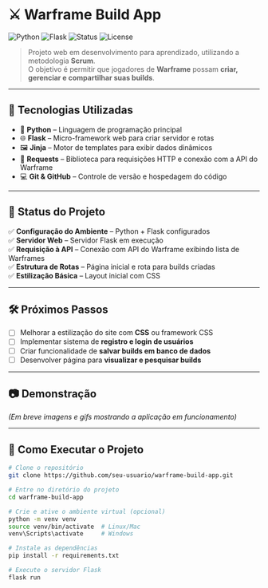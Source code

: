 # ⚔️ Warframe Build App

![Python](https://img.shields.io/badge/Python-3.10+-blue?logo=python)
![Flask](https://img.shields.io/badge/Flask-2.x-lightgrey?logo=flask)
![Status](https://img.shields.io/badge/Status-Em%20Desenvolvimento-yellow)
![License](https://img.shields.io/badge/Licença-Educacional-green)

> Projeto web em desenvolvimento para aprendizado, utilizando a metodologia **Scrum**.  
> O objetivo é permitir que jogadores de **Warframe** possam **criar, gerenciar e compartilhar suas builds**.

---

## 🚀 Tecnologias Utilizadas

- 🐍 **Python** – Linguagem de programação principal  
- 🌐 **Flask** – Micro-framework web para criar servidor e rotas  
- 🖼️ **Jinja** – Motor de templates para exibir dados dinâmicos  
- 🔗 **Requests** – Biblioteca para requisições HTTP e conexão com a API do Warframe  
- 💻 **Git & GitHub** – Controle de versão e hospedagem do código  

---

## 📌 Status do Projeto

✅ **Configuração do Ambiente** – Python + Flask configurados  
✅ **Servidor Web** – Servidor Flask em execução  
✅ **Requisição à API** – Conexão com API do Warframe exibindo lista de Warframes  
✅ **Estrutura de Rotas** – Página inicial e rota para builds criadas  
✅ **Estilização Básica** – Layout inicial com CSS  

---

## 🛠️ Próximos Passos

- [ ] Melhorar a estilização do site com **CSS** ou framework CSS  
- [ ] Implementar sistema de **registro e login de usuários**  
- [ ] Criar funcionalidade de **salvar builds em banco de dados**  
- [ ] Desenvolver página para **visualizar e pesquisar builds**  

---

## 📷 Demonstração

_(Em breve imagens e gifs mostrando a aplicação em funcionamento)_

---

## 📂 Como Executar o Projeto

```bash
# Clone o repositório
git clone https://github.com/seu-usuario/warframe-build-app.git

# Entre no diretório do projeto
cd warframe-build-app

# Crie e ative o ambiente virtual (opcional)
python -m venv venv
source venv/bin/activate  # Linux/Mac
venv\Scripts\activate     # Windows

# Instale as dependências
pip install -r requirements.txt

# Execute o servidor Flask
flask run
